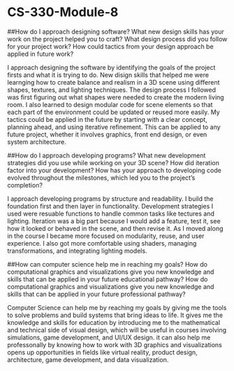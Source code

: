 # CS-330-Module-8

##How do I approach designing software?
What new design skills has your work on the project helped you to craft?
What design process did you follow for your project work?
How could tactics from your design approach be applied in future work?

I approach designing the software by identifying the goals of the project firsts and what it is trying to do. New disign skills that helped me were learnging how to create balance and realism in a 3D scene using different shapes, textures, and lighting techniques. The design process I followed was first figuring out what shapes were needed to create the modern living room. I also learned to design modular code for scene elements so that each part of the environment could be updated or reused more easily. My tactics could be applied in the future by starting with a clear concept, planning ahead, and using iterative refinement. This can be applied to any future project, whether it involves graphics, front end design, or even system architecture. 

##How do I approach developing programs?
What new development strategies did you use while working on your 3D scene?
How did iteration factor into your development?
How has your approach to developing code evolved throughout the milestones, which led you to the project’s completion?

I approach developing programs by structure and readability. I build the foundation first and then layer in functionality. Development strategies I used were resuable functions to handle common tasks like tectures and lighting. Iteration was a big part because I would add a feature, test it, see how it looked or behaved in the scene, and then revise it. As I moved along in the course I became more focused on modularity, reuse, and user experience. I also got more comfortable using shaders, managing transformations, and integrating lighting models. 

##How can computer science help me in reaching my goals?
How do computational graphics and visualizations give you new knowledge and skills that can be applied in your future educational pathway?
How do computational graphics and visualizations give you new knowledge and skills that can be applied in your future professional pathway?

Computer Science can help me by reaching my goals by giving me the tools to solve problems and build systems that bring ideas to life. It gives me the knowledge and skills for education by introducing me to the mathematical and technical side of visual design, which will be useful in courses involving simulations, game development, and UI/UX design. it can also help me professonally by knowing how to work with 3D graphics and visualizations opens up opportunities in fields like virtual reality, product design, architecture, game development, and data visualization. 
